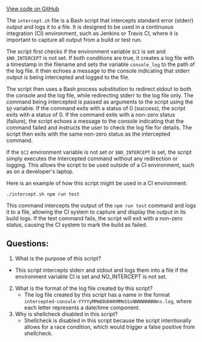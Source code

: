 [View code on GitHub](https://github.com/solana-labs/solana/blob/master/ci/intercept.sh)

The `intercept.sh` file is a Bash script that intercepts standard error (stderr) output and logs it to a file. It is designed to be used in a continuous integration (CI) environment, such as Jenkins or Travis CI, where it is important to capture all output from a build or test run. 

The script first checks if the environment variable `$CI` is set and `$NO_INTERCEPT` is not set. If both conditions are true, it creates a log file with a timestamp in the filename and sets the variable `console_log` to the path of the log file. It then echoes a message to the console indicating that stderr output is being intercepted and logged to the file. 

The script then uses a Bash process substitution to redirect stdout to both the console and the log file, while redirecting stderr to the log file only. The command being intercepted is passed as arguments to the script using the `$@` variable. If the command exits with a status of 0 (success), the script exits with a status of 0. If the command exits with a non-zero status (failure), the script echoes a message to the console indicating that the command failed and instructs the user to check the log file for details. The script then exits with the same non-zero status as the intercepted command. 

If the `$CI` environment variable is not set or `$NO_INTERCEPT` is set, the script simply executes the intercepted command without any redirection or logging. This allows the script to be used outside of a CI environment, such as on a developer's laptop. 

Here is an example of how this script might be used in a CI environment:

```
./intercept.sh npm run test
```

This command intercepts the output of the `npm run test` command and logs it to a file, allowing the CI system to capture and display the output in its build logs. If the test command fails, the script will exit with a non-zero status, causing the CI system to mark the build as failed.
## Questions: 
 1. What is the purpose of this script?
   - This script intercepts stderr and stdout and logs them into a file if the environment variable CI is set and NO_INTERCEPT is not set.
2. What is the format of the log file created by this script?
   - The log file created by this script has a name in the format `intercepted-console-YYYYyMMmDDdHHhMMmSSsNNNNNNNNNns.log`, where each letter represents a date/time component.
3. Why is shellcheck disabled in this script?
   - Shellcheck is disabled in this script because the script intentionally allows for a race condition, which would trigger a false positive from shellcheck.
